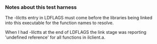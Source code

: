 ### Notes about this test harness

The -lilctts entry in LDFLAGS must come before the libraries being linked into 
this executable for the function names to resolve.

When I had -lilctts at the end of LDFLAGS the link stage was reporting 
'undefined reference' for all functions in ilclient.a.


